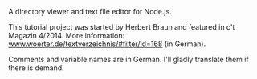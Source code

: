 A directory viewer and text file editor for Node.js.

This tutorial project was started by Herbert Braun and featured in c't Magazin 4/2014. More information: www.woerter.de/textverzeichnis/#filter/id=168 (in German).

Comments and variable names are in German. I'll gladly translate them if there is demand.